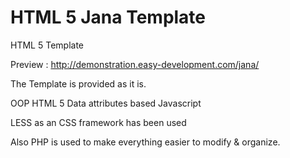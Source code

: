 HTML 5 Jana Template
=========

HTML 5 Template

Preview : http://demonstration.easy-development.com/jana/

The Template is provided as it is.

OOP HTML 5 Data attributes based Javascript

LESS as an CSS framework has been used

Also PHP is used to make everything easier to modify & organize.
